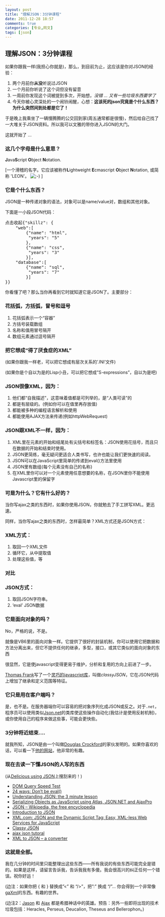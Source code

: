 ```yaml
---
layout: post
title: "理解JSON：3分钟课程"
date: 2011-12-28 18:57
comments: true
categories: [专业,网文]
tags: [json]
---
```

## 理解JSON：3分钟课程
如果你跟我一样(我担心你就是)，那么，到目前为止，这应该是你对JSON的经验：
<ol>
	<li>两个月前你<strong>从没</strong>听说过JSON</li>
	<li>一个月前你听说了这个词但没有留意</li>
	<li>一周前你发现这个词被提到多次，开始想，<em>没错 … 又有一些垃圾东西要学了</em></li>
	<li>今天你被心灵深处的一个闹铃闹醒，心想：<strong>这该死的json究竟是个什么东西？为什么突然间到处都是它了！</strong></li>
</ol>
于是晚上我乘坐了一辆慢腾腾的公交回到家(周五通常都是很慢)，然后给自己找了一大堆关于JSON资料。所以我可以文雅的带你进入JSON的大门。

这就开始了 …
<h3>这几个字母是什么意思？</h3>
<strong>J</strong>ava<strong>S</strong>cript <strong>O</strong>bject <strong>N</strong>otation.

[一个滑稽的名字。它应该被称作<strong>L</strong>ightweight <strong>E</strong>cmascript <strong>O</strong>bject <strong>N</strong>otation, 或简称 'LEON'。 <img src="http://www.linuxeden.com/upimg/allimg/110526/0S53B127-0.gif" alt=";-)" /> ]
<h3>它是个什么东西？</h3>
JSON是一种传递对象的语法，对象可以是name/value对，数组和其他对象。

下面是一小段JSON代码：
<pre>点击收起{"skillz": {
	"web":[
		{"name": "html",
		 "years": "5"
		},
		{"name": "css",
		 "years": "3"
		}],
	"database":[
		{"name": "sql",
		 "years": "7"
		}]
}}</pre>
你看懂了吧？那么当你再看到它时就知道它是JSON了。主要部分：
<h3>花括弧，方括弧，冒号和逗号</h3>
<ol>
	<li>花括弧表示一个“容器”</li>
	<li>方括号装载数组</li>
	<li>名称和值用冒号隔开</li>
	<li>数组元素通过逗号隔开</li>
</ol>
<h3>把它想成“得了厌食症的XML”</h3>
(如果你跟我一样老，可以把它想成有层次关系的’.INI’文件)

(如果你是个自以为是的Lisp小丑，可以把它想成”S-expressions”，自以为是吧)
<h3>JSON很像XML，因为：</h3>
<ol>
	<li>他们都“自我描述”，这意味着值都是可列举的，是“人类可读”的</li>
	<li>都是有层级的。(例如你可以在值里再存放值)</li>
	<li>都能被多种的编程语言解析和使用</li>
	<li>都能使用AJAX方法来传递(例如httpWebRequest)</li>
</ol>
<h3>JSON跟XML不一样，因为：</h3>
<ol>
	<li>XML里在元素的开始和结尾处有尖括号和标签名：JSON使用花括号，而且只在数据的开始和结束时使用。</li>
	<li>JSON更简练，毫无疑问更适合人类书写，也许也能让我们更快速的阅读。</li>
	<li>JSON可以在JavaScript里简单的传递到eval()方法里使用</li>
	<li>JSON里有数组{每个元素没有自己的名称}</li>
	<li>在XML里你可以对一个元素使用任意想要的名称，在JSON里你不能使用Javascript里的保留字</li>
</ol>
<h3>可是为什么？它有什么好的？</h3>
当你写ajax之类的东西时，如果你使用JSON，你就勉去了手工拼写XML。更迅速。

同样，当你写ajax之类的东西时，怎样最简单？XML方式还是JSON方式：
<div>
<h3>XML方式：</h3>
<ol>
	<li>取回一个XML文件</li>
	<li>循环它，从中提取值</li>
	<li>处理这些值，等</li>
</ol>
<h3>对比</h3>
<h3>JSON方式：</h3>
<ol>
	<li>取回JSON字符串。</li>
	<li>‘eval’ JSON数据</li>
</ol>
</div>
<h3>它是面向对象的吗？</h3>
No，严格的说，不是。

就像是VB6里的面向对象一样。它提供了很好的封装机制，你可以使用它把数据和方法分离出来，但它不提供任何的继承，多型，接口，或其它类似的面向对象的东西

很显然，它是使javascript变得更易于维护，分析和复用的方向上前进了一步。

<a href="http://www.thomasfrank.se/" target="_blank">Thomas Frank</a>写了一个<a title="classyJSON" href="http://www.thomasfrank.se/classy_json.html" target="_blank">灵巧的javascript库</a>，叫做<em>classyJSON</em>，它在JSON代码上增加了继承和定义范围等特征。
<h3>它只是用在客户端吗？</h3>
是，也不是。在服务器端你可以容易的把对象序列化成JSON或反之。对于<code>.net</code>，程序员可以使用类似<a href="http://www.newtonsoft.com/products/json/" target="_blank">Json.net</a>的类库使这些操作自动化(我估计是使用反射机制)，或你使用自己的程序来做这些事，可能会更快些。
<h3>3分钟将近结束….</h3>
就我所知，JSON是由一个叫做<a href="http://www.crockford.com/" target="_blank">Douglas Crockford</a>的家伙发明的。如果你喜欢的话，可以看一下<a href="http://www.crockford.com/" target="_blank">他的网站</a>，他非常的有趣。
<div>
<h3>现在去读一下懂JSON的人写的东西</h3>
(从<a href="http://del.icio.us/help/json" target="_blank">Delicious using JSON</a>上搜刮来的！)
<ul>
	<li><a href="http://homepages.nildram.co.uk/%7E9jack9/base2/speedtest/" target="_blank">DOM Query Speed Test</a></li>
	<li><a href="http://24ways.org/advent/dont-be-eval" target="_blank">24 ways: Don’t be eval()</a></li>
	<li><a href="http://www.aqee.net/2011/05/26/understanding-json-the-3-minute-lesson/" target="_blank">Understanding JSON: the 3 minute lesson</a></li>
	<li><a href="http://www.hanselman.com/blog/SerializingObjectsAsJavaScriptUsingAtlasJSONNETAndAjaxPro.aspx" target="_blank">Serializing Objects as JavaScript using Atlas, JSON.NET and AjaxPro</a></li>
	<li><a href="http://en.wikipedia.org/wiki/JSON" target="_blank">JSON – Wikipedia, the free encyclopedia</a></li>
	<li><a href="http://www.ajaxprojects.com/ajax/tutorialdetails.php?itemid=11" target="_blank">Introduction to JSON</a></li>
	<li><a href="http://www.xml.com/pub/a/2005/12/21/json-dynamic-script-tag.html" target="_blank">XML.com: JSON and the Dynamic Script Tag: Easy, XML-less Web Services for JavaScript</a></li>
	<li><a href="http://www.thomasfrank.se/classy_json.html" target="_blank">Classy JSON</a></li>
	<li><a href="http://simpletutorials.com/w3/index.php?pagename=Simple%20AJAX%20%28PHP%29%20tutorial" target="_blank">ajax json tutoral</a></li>
	<li><a href="http://www.thomasfrank.se/xml_to_json.html" target="_blank">XML to JSON – a converter</a></li>
</ul>
</div>
<h3>这就是全部。</h3>
我在几分钟的时间里只能整理出这些东西——所有我说的有些东西可能完全是错的。如果是这样，请留言告诉我，告诉我我有多傻。我会很高兴的纠正任何一个错误。祝你好运！

(边注：如果你把 { 和 } 替换成”&lt;” 和 “/&gt;”，把”:” 换成 “/”… 你会得到一个非常像<a href="http://secretgeek.net/gaXml.asp" target="_blank">gaXml</a>的东西。有趣的世界。

(边注2：<a href="http://en.wikipedia.org/wiki/Jason" target="_blank">Jason</a> 和 <a href="http://en.wikipedia.org/wiki/Ajax_%28mythology%29" target="_blank">Ajax</a> 都是希腊神话中的英雄。预告：另外一些即将出现的技术垃圾包括：Heracles, Perseus, Deucalion, Theseus
and Bellerophon。)
